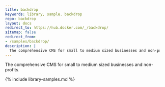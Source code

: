 ```yaml
---
title: backdrop
keywords: library, sample, backdrop
repo: backdrop
layout: docs
redirect_to: https://hub.docker.com/_/backdrop/
sitemap: false
redirect_from:
- /samples/backdrop/
description: |
  The comprehensive CMS for small to medium sized businesses and non-profits.
---
```


The comprehensive CMS for small to medium sized businesses and non-profits.


{% include library-samples.md %}
